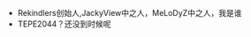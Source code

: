 - Rekindlers创始人,JackyView中之人，MeLoDyZ中之人，我是谁
- TEPE2044？还没到时候呢


<!---
TEPE2044/TEPE2044 is a ✨ special ✨ repository because its `README.md` (this file) appears on your GitHub profile.
You can click the Preview link to take a look at your changes.
--->
